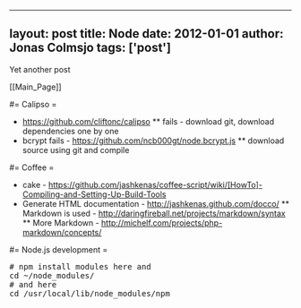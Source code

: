 
---
layout: post
title: Node
date: 2012-01-01
author: Jonas Colmsjo
tags: ['post']
---

Yet another post





[[Main_Page]]


#= Calipso =


* https://github.com/cliftonc/calipso
** fails - download git, download dependencies one by one
* bcrypt fails - https://github.com/ncb000gt/node.bcrypt.js
** download source using git and compile


#= Coffee =

* cake - https://github.com/jashkenas/coffee-script/wiki/[HowTo]-Compiling-and-Setting-Up-Build-Tools
* Generate HTML documentation - http://jashkenas.github.com/docco/
** Markdown is used -  http://daringfireball.net/projects/markdown/syntax
** More Markdown - http://michelf.com/projects/php-markdown/concepts/


#= Node.js development =



<pre>
# npm install modules here and 
cd ~/node_modules/
# and here 
cd /usr/local/lib/node_modules/npm


</pre>
